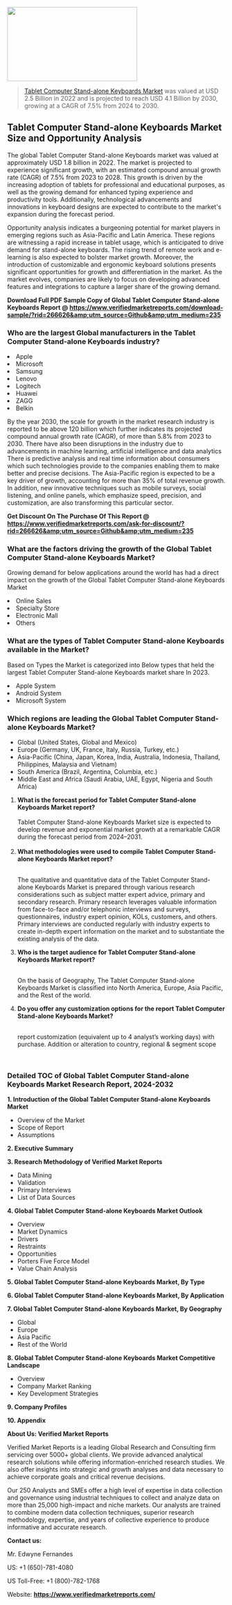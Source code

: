 <img src="https://ffe5etoiles.com/wp-content/uploads/2024/12/MST1-300x171.png" alt="" width="300" height="171" class="alignnone size-medium wp-image-20088" /><blockquote><p><p><a href="https://www.verifiedmarketreports.com/download-sample/?rid=266626&utm_source=Github&utm_medium=235" target="_blank">Tablet Computer Stand-alone Keyboards Market</a> was valued at USD 2.5 Billion in 2022 and is projected to reach USD 4.1 Billion by 2030, growing at a CAGR of 7.5% from 2024 to 2030.</p></blockquote><p><h2>Tablet Computer Stand-alone Keyboards Market Size and Opportunity Analysis</h2><p>The global Tablet Computer Stand-alone Keyboards market was valued at approximately USD 1.8 billion in 2022. The market is projected to experience significant growth, with an estimated compound annual growth rate (CAGR) of 7.5% from 2023 to 2028. This growth is driven by the increasing adoption of tablets for professional and educational purposes, as well as the growing demand for enhanced typing experience and productivity tools. Additionally, technological advancements and innovations in keyboard designs are expected to contribute to the market's expansion during the forecast period.</p><p>Opportunity analysis indicates a burgeoning potential for market players in emerging regions such as Asia-Pacific and Latin America. These regions are witnessing a rapid increase in tablet usage, which is anticipated to drive demand for stand-alone keyboards. The rising trend of remote work and e-learning is also expected to bolster market growth. Moreover, the introduction of customizable and ergonomic keyboard solutions presents significant opportunities for growth and differentiation in the market. As the market evolves, companies are likely to focus on developing advanced features and integrations to capture a larger share of the growing demand.</p></p><p class=""><strong>Download Full PDF Sample Copy of Global Tablet Computer Stand-alone Keyboards Report @ <a href="https://www.verifiedmarketreports.com/download-sample/?rid=266626&amp;utm_source=Github&amp;utm_medium=235" target="_blank">https://www.verifiedmarketreports.com/download-sample/?rid=266626&amp;utm_source=Github&amp;utm_medium=235</a></strong></p><h3 id="" class="">Who are the largest Global manufacturers in the Tablet Computer Stand-alone Keyboards industry?</h3><p><li>Apple</li><li> Microsoft</li><li> Samsung</li><li> Lenovo</li><li> Logitech</li><li> Huawei</li><li> ZAGG</li><li> Belkin</li></p><div class=""><div class="" dir="" data-message-author-role="" data-message-id="" data-message-model-slug=""><div class=""><div class=""><div class=""><div class="" dir="" data-message-author-role="" data-message-id="" data-message-model-slug=""><div class=""><div class=""><p>By the year 2030, the scale for growth in the market research industry is reported to be above 120 billion which further indicates its projected compound annual growth rate (CAGR), of more than 5.8% from 2023 to 2030. There have also been disruptions in the industry due to advancements in machine learning, artificial intelligence and data analytics There is predictive analysis and real time information about consumers which such technologies provide to the companies enabling them to make better and precise decisions. The Asia-Pacific region is expected to be a key driver of growth, accounting for more than 35% of total revenue growth. In addition, new innovative techniques such as mobile surveys, social listening, and online panels, which emphasize speed, precision, and customization, are also transforming this particular sector.</p><p><strong>Get Discount On The Purchase Of This Report @&nbsp; <a href="https://www.verifiedmarketreports.com/ask-for-discount/?rid=266626&amp;utm_source=Github&amp;utm_medium=235" target="_blank">https://www.verifiedmarketreports.com/ask-for-discount/?rid=266626&amp;utm_source=Github&amp;utm_medium=235</a></strong></p></div></div></div></div></div></div></div></div><h3 id="" class="">What are the factors driving the growth of the Global Tablet Computer Stand-alone Keyboards Market?</h3><p id="" class="">Growing demand for below applications around the world has had a direct impact on the growth of the Global Tablet Computer Stand-alone Keyboards Market</p><p id="" class=""><li>Online Sales</li><li> Specialty Store</li><li> Electronic Mall</li><li> Others</li></p><h3 id="" class="">What are the types of Tablet Computer Stand-alone Keyboards available in the Market?</h3><p id="" class="">Based on Types the Market is categorized into Below types that held the largest Tablet Computer Stand-alone Keyboards market share In 2023.</p><p id="" class=""><li>Apple System</li><li> Android System</li><li> Microsoft System</li></p><h3 id="" class="">Which regions are leading the Global Tablet Computer Stand-alone Keyboards Market?</h3><ul><li>Global (United States, Global and Mexico)</li><li>Europe (Germany, UK, France, Italy, Russia, Turkey, etc.)</li><li>Asia-Pacific (China, Japan, Korea, India, Australia, Indonesia, Thailand, Philippines, Malaysia and Vietnam)</li><li>South America (Brazil, Argentina, Columbia, etc.)</li><li>Middle East and Africa (Saudi Arabia, UAE, Egypt, Nigeria and South Africa)</li></ul><p><ol><li><strong>What is the forecast period for Tablet Computer Stand-alone Keyboards Market report?<br /></strong><br /><span data-sheets-root="1" data-sheets-value="{&quot;1&quot;:2,&quot;2&quot;:&quot;XXXX size is expected to develop revenue and exponential market growth at a remarkable CAGR during the forecast period from 2024&ndash;2030.&quot;}" data-sheets-userformat="{&quot;2&quot;:12674,&quot;4&quot;:{&quot;1&quot;:2,&quot;2&quot;:16776960},&quot;10&quot;:2,&quot;11&quot;:0,&quot;15&quot;:&quot;Arial&quot;,&quot;16&quot;:12}">Tablet Computer Stand-alone Keyboards Market size is expected to develop revenue and exponential market growth at a remarkable CAGR during the forecast period from 2024&ndash;2031.</span><br /><br /></li><li><strong>What methodologies were used to compile Tablet Computer Stand-alone Keyboards Market report?<br /><br /></strong><p>The qualitative and quantitative data of the&nbsp;Tablet Computer Stand-alone Keyboards Market is prepared through various research considerations such as subject matter expert advice, primary and secondary research. Primary research leverages valuable information from face-to-face and/or telephonic interviews and surveys, questionnaires, industry expert opinion, KOLs, customers, and others. Primary interviews are conducted regularly with industry experts to create in-depth expert information on the market and to substantiate the existing analysis of the data.&nbsp;</p></li><li><strong>Who is the target audience for Tablet Computer Stand-alone Keyboards Market report?<br /><br /></strong><p>On the basis of Geography, The&nbsp;Tablet Computer Stand-alone Keyboards Market is classified into North America, Europe, Asia Pacific, and the Rest of the world.</p></li><li><strong>Do you offer any customization options for the report Tablet Computer Stand-alone Keyboards Market?<br /><br /></strong><p>report customization (equivalent up to 4 analyst&rsquo;s working days) with purchase. Addition or alteration to country, regional &amp; segment scope</p><p>&nbsp;</p></li></ol></p><h3 id="" class="">Detailed TOC of Global Tablet Computer Stand-alone Keyboards Market Research Report, 2024-2032</h3><p id="" class=""><strong>1. Introduction of the Global Tablet Computer Stand-alone Keyboards Market</strong></p><ul><li>Overview of the Market</li><li>Scope of Report</li><li>Assumptions</li></ul><p id="" class=""><strong>2. Executive Summary</strong></p><p id="" class=""><strong>3. Research Methodology of&nbsp;Verified Market Reports</strong></p><ul><li>Data Mining</li><li>Validation</li><li>Primary Interviews</li><li>List of Data Sources</li></ul><p id="" class=""><strong>4. Global Tablet Computer Stand-alone Keyboards Market Outlook</strong></p><ul><li>Overview</li><li>Market Dynamics</li><li>Drivers</li><li>Restraints</li><li>Opportunities</li><li>Porters Five Force Model</li><li>Value Chain Analysis</li></ul><p id="" class=""><strong>5. Global Tablet Computer Stand-alone Keyboards Market, By&nbsp;Type</strong></p><p id="" class=""><strong>6. Global Tablet Computer Stand-alone Keyboards Market, By Application</strong></p><p id="" class=""><strong>7. Global Tablet Computer Stand-alone Keyboards Market, By Geography</strong></p><ul><li>Global</li><li>Europe</li><li>Asia Pacific</li><li>Rest of the World</li></ul><p id="" class=""><strong>8. Global Tablet Computer Stand-alone Keyboards Market Competitive Landscape</strong></p><ul><li>Overview</li><li>Company Market Ranking</li><li>Key Development Strategies</li></ul><p id="" class=""><strong>9. Company Profiles</strong></p><p id="" class=""><strong>10. Appendix</strong></p><p id="" class=""><strong>About Us: Verified Market Reports</strong></p><p id="" class="">Verified Market Reports is a leading Global Research and Consulting firm servicing over 5000+ global clients. We provide advanced analytical research solutions while offering information-enriched research studies. We also offer insights into strategic and growth analyses and data necessary to achieve corporate goals and critical revenue decisions.</p><p id="" class="">Our 250 Analysts and SMEs offer a high level of expertise in data collection and governance using industrial techniques to collect and analyze data on more than 25,000 high-impact and niche markets. Our analysts are trained to combine modern data collection techniques, superior research methodology, expertise, and years of collective experience to produce informative and accurate research.</p><p id="" class=""><strong>Contact us:</strong></p><p id="" class="">Mr. Edwyne Fernandes</p><p id="" class="">US: +1 (650)-781-4080</p><p id="" class="">US Toll-Free: +1 (800)-782-1768</p><p id="" class="">Website: <a target="" data-test-app-aware-link=""><strong>https://www.verifiedmarketreports.com/</strong></a></p>
